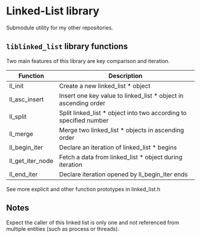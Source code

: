 # Linked-List library
Submodule utility for my other repositories.

## `liblinked_list` library functions

Two main features of this library are key comparison and iteration.

| Function | Description |
| ---- | ---- |
| ll_init | Create a new linked_list * object |
| ll_asc_insert | Insert one key value to linked_list * object in ascending order |
| ll_split | Split linked_list * object into two according to specified number |
| ll_merge | Merge two linked_list * objects in ascending order |
| ll_begin_iter | Declare an iteration of linked_list * begins |
| ll_get_iter_node | Fetch a data from linked_list * object during iteration |
| ll_end_iter | Declare iteration opened by ll_begin_iter ends |

See more explicit and other function prototypes in linked_list.h

## Notes

Expect the caller of this linked list is only one and not referenced from multiple entities (such as process or threads).
